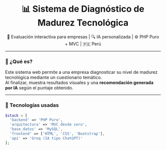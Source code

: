 <h1 align="center">📊 Sistema de Diagnóstico de Madurez Tecnológica</h1>

<p align="center">
  🧠 Evaluación interactiva para empresas | 🔍 IA personalizada | ⚙️ PHP Puro + MVC | 🇵🇪 Perú
</p>

---

### 🚀 ¿Qué es?

Este sistema web permite a una empresa diagnosticar su nivel de madurez tecnológica mediante un cuestionario temático.  
Al finalizar, muestra resultados visuales y una **recomendación generada por IA** según el puntaje obtenido.

---

### 🧩 Tecnologías usadas

```php
$stack = [
  'backend' => 'PHP Puro',
  'arquitectura' => 'MVC desde cero',
  'base_datos' => 'MySQL',
  'frontend' => ['HTML', 'CSS', 'Bootstrap'],
  'api' => 'Groq (IA tipo ChatGPT)'
];
```
